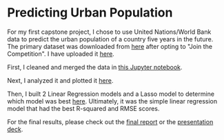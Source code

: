 # Predicting Urban Population
For my first capstone project, I chose to use United Nations/World Bank data to predict the urban population of a country five years in the future. The primary dataset was downloaded from [here](https://www.drivendata.org/competitions/1/united-nations-millennium-development-goals/) after opting to "Join the Competition". I have uploaded it [here](https://github.com/ashtonreed/Springboard/blob/master/Capstone1/TrainingSet.csv).

First, I cleaned and merged the data in [this Jupyter notebook](https://github.com/ashtonreed/Springboard/blob/master/Capstone1/Capstone1_Data_Wrangling.ipynb).

Next, I analyzed it and plotted it [here](https://github.com/ashtonreed/Springboard/blob/master/Capstone1/Capstone1_Storytelling_and_Analysis.ipynb).

Then, I built 2 Linear Regression models and a Lasso model to determine which model was best [here](https://github.com/ashtonreed/Springboard/blob/master/Capstone1/Capstone1_Machine_Learning.ipynb). Ultimately, it was the simple linear regression model that had the best R-squared and RMSE scores.

For the final results, please check out the [final report](https://github.com/ashtonreed/Springboard/blob/master/Capstone1/Capstone_Project_1_Final_Report.pdf) or the [presentation deck](https://github.com/ashtonreed/Springboard/blob/master/Capstone1/Predicting_Urban_Population_Presentation.pdf).
